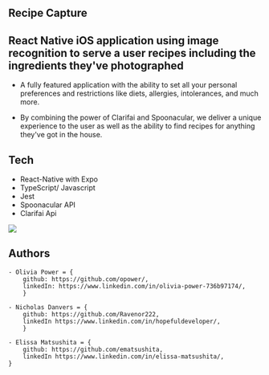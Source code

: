 ## Recipe Capture
## React Native iOS application using image recognition to serve a user recipes including the ingredients they've photographed

- A fully featured application with the ability to set all your personal preferences and restrictions like diets, allergies, intolerances, and much more.

- By combining the power of Clarifai and Spoonacular, we deliver a unique experience to the user as well as the ability to find recipes for anything they've got in the house.

 ## Tech
 - React-Native with Expo
 - TypeScript/ Javascript
 - Jest
 - Spoonacular API
 - Clarifai Api

![](assets/recipeGif.gif)

 ## Authors
 
    - Olivia Power = {
        github: https://github.com/opower/,
        linkedIn: https://www.linkedin.com/in/olivia-power-736b97174/,
        }

    - Nicholas Danvers = {
        github: https://github.com/Ravenor222,
        linkedIn https://www.linkedin.com/in/hopefuldeveloper/,
        }

    - Elissa Matsushita = {
        github: https://github.com/ematsushita,
        linkedIn https://www.linkedin.com/in/elissa-matsushita/,
    }


